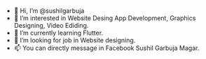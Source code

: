 - 👋 Hi, I’m @sushilgarbuja
- 👀 I’m interested in Website Desing App Development, Graphics Designing, Video Ediding.
- 🌱 I’m currently learning Flutter.
- 💞️ I’m looking for job in Website designing.
- 📫 You can directly message in Facebook Sushil Garbuja Magar.

<!---
sushilgarbuja/sushilgarbuja is a ✨ special ✨ repository because its `README.md` (this file) appears on your GitHub profile.
You can click the Preview link to take a look at your changes.
--->
